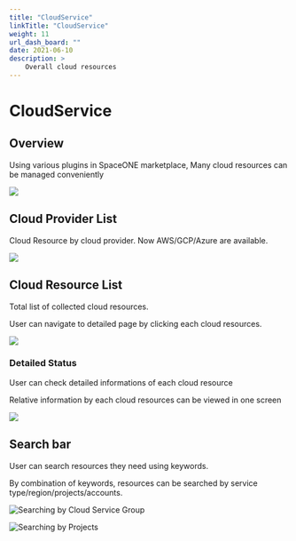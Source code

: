 ```yaml
---
title: "CloudService"
linkTitle: "CloudService"
weight: 11
url_dash_board: "" 
date: 2021-06-10
description: >
    Overall cloud resources
---
```


# CloudService

## Overview  

Using various plugins in SpaceONE marketplace, Many cloud resources can be managed conveniently

![](/docs/guides/user_guide/invetory/cloudservice_ficture/2020-08-06-5.24.29-.png)



## Cloud Provider List

Cloud Resource by cloud provider. Now AWS/GCP/Azure are available.

![](/docs/guides/user_guide/invetory/cloudservice_ficture/2020-08-06-6.06.22.png)



## Cloud Resource List

Total list of collected cloud resources.

User can navigate to detailed page by clicking each cloud resources.

![](/docs/guides/user_guide/invetory/cloudservice_ficture/2020-08-06-6.45.53-.png)

### Detailed Status

User can check detailed informations of each cloud resource

Relative information by each cloud resources can be viewed in one screen

![](/docs/guides/user_guide/invetory/cloudservice_ficture/2020-08-06-6.47.46-.png)

## Search bar

User can search resources they need using keywords.

By combination of keywords, resources can be searched by service type/region/projects/accounts. 

![Searching by Cloud Service Group](/docs/guides/user_guide/invetory/cloudservice_ficture/2020-08-06-6.56.42.png)

![Searching by Projects](/docs/guides/user_guide/invetory/cloudservice_ficture/2020-08-06-6.57.32.png)



